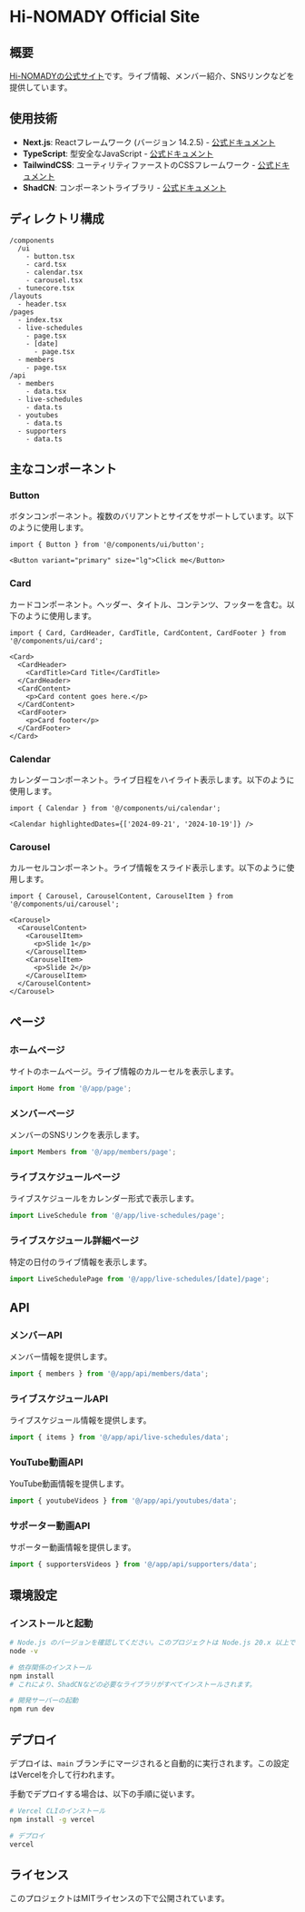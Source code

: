 # Hi-NOMADY Official Site

## 概要
[Hi-NOMADYの公式サイト](https://hi-nomady.com)です。ライブ情報、メンバー紹介、SNSリンクなどを提供しています。

## 使用技術
- **Next.js**: Reactフレームワーク (バージョン 14.2.5) - [公式ドキュメント](https://nextjs.org/docs)
- **TypeScript**: 型安全なJavaScript - [公式ドキュメント](https://www.typescriptlang.org/docs/)
- **TailwindCSS**: ユーティリティファーストのCSSフレームワーク - [公式ドキュメント](https://tailwindcss.com/docs)
- **ShadCN**: コンポーネントライブラリ - [公式ドキュメント](https://shadcn.dev/docs)

## ディレクトリ構成
```
/components
  /ui
    - button.tsx
    - card.tsx
    - calendar.tsx
    - carousel.tsx
  - tunecore.tsx
/layouts
  - header.tsx
/pages
  - index.tsx
  - live-schedules
    - page.tsx
    - [date]
      - page.tsx
  - members
    - page.tsx
/api
  - members
    - data.tsx
  - live-schedules
    - data.ts
  - youtubes
    - data.ts
  - supporters
    - data.ts
```

## 主なコンポーネント

### Button
ボタンコンポーネント。複数のバリアントとサイズをサポートしています。以下のように使用します。

```tsx
import { Button } from '@/components/ui/button';

<Button variant="primary" size="lg">Click me</Button>
```

### Card
カードコンポーネント。ヘッダー、タイトル、コンテンツ、フッターを含む。以下のように使用します。

```tsx
import { Card, CardHeader, CardTitle, CardContent, CardFooter } from '@/components/ui/card';

<Card>
  <CardHeader>
    <CardTitle>Card Title</CardTitle>
  </CardHeader>
  <CardContent>
    <p>Card content goes here.</p>
  </CardContent>
  <CardFooter>
    <p>Card footer</p>
  </CardFooter>
</Card>
```

### Calendar
カレンダーコンポーネント。ライブ日程をハイライト表示します。以下のように使用します。

```tsx
import { Calendar } from '@/components/ui/calendar';

<Calendar highlightedDates={['2024-09-21', '2024-10-19']} />
```

### Carousel
カルーセルコンポーネント。ライブ情報をスライド表示します。以下のように使用します。

```tsx
import { Carousel, CarouselContent, CarouselItem } from '@/components/ui/carousel';

<Carousel>
  <CarouselContent>
    <CarouselItem>
      <p>Slide 1</p>
    </CarouselItem>
    <CarouselItem>
      <p>Slide 2</p>
    </CarouselItem>
  </CarouselContent>
</Carousel>
```

## ページ

### ホームページ
サイトのホームページ。ライブ情報のカルーセルを表示します。

```typescript
import Home from '@/app/page';
```

### メンバーページ
メンバーのSNSリンクを表示します。

```typescript
import Members from '@/app/members/page';
```

### ライブスケジュールページ
ライブスケジュールをカレンダー形式で表示します。

```typescript
import LiveSchedule from '@/app/live-schedules/page';
```

### ライブスケジュール詳細ページ
特定の日付のライブ情報を表示します。

```typescript
import LiveSchedulePage from '@/app/live-schedules/[date]/page';
```

## API

### メンバーAPI
メンバー情報を提供します。

```typescript
import { members } from '@/app/api/members/data';
```

### ライブスケジュールAPI
ライブスケジュール情報を提供します。

```typescript
import { items } from '@/app/api/live-schedules/data';
```

### YouTube動画API
YouTube動画情報を提供します。

```typescript
import { youtubeVideos } from '@/app/api/youtubes/data';
```

### サポーター動画API
サポーター動画情報を提供します。

```typescript
import { supportersVideos } from '@/app/api/supporters/data';
```

## 環境設定

### インストールと起動
```bash
# Node.js のバージョンを確認してください。このプロジェクトは Node.js 20.x 以上で動作します。
node -v

# 依存関係のインストール
npm install
# これにより、ShadCNなどの必要なライブラリがすべてインストールされます。

# 開発サーバーの起動
npm run dev
```

## デプロイ
デプロイは、`main` ブランチにマージされると自動的に実行されます。この設定はVercelを介して行われます。

手動でデプロイする場合は、以下の手順に従います。

```bash
# Vercel CLIのインストール
npm install -g vercel

# デプロイ
vercel
```

## ライセンス
このプロジェクトはMITライセンスの下で公開されています。
```